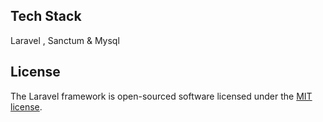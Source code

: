 

## Tech Stack
Laravel , Sanctum & Mysql



## License
The Laravel framework is open-sourced software licensed under the [MIT license](https://opensource.org/licenses/MIT).
